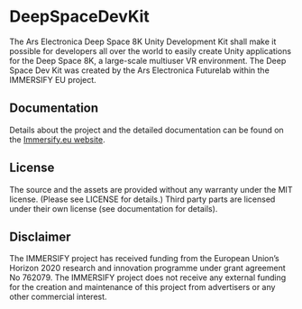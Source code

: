 # DeepSpaceDevKit
The Ars Electronica Deep Space 8K Unity Development Kit shall make it possible for developers all over the world to easily create Unity applications for the Deep Space 8K, a large-scale multiuser VR environment. The Deep Space Dev Kit was created by the Ars Electronica Futurelab within the IMMERSIFY EU project.

## Documentation
Details about the project and the detailed documentation can be found on the [Immersify.eu website](https://immersify.eu/home/guidelines-reports/deep-space-development-kit/).

## License
The source and the assets are provided without any warranty under the MIT license. (Please see LICENSE for details.) Third party parts are licensed under their own license (see documentation for details).

## Disclaimer
The IMMERSIFY project has received funding from the European Union’s Horizon 2020 research and innovation programme under grant agreement No 762079. The IMMERSIFY project does not receive any external funding for the creation and maintenance of this project from advertisers or any other commercial interest.